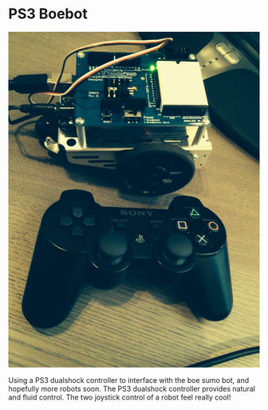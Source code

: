 # PS3 Boebot

![Ps3 Boebot](img/robot01.jpg)

Using a PS3 dualshock controller to interface with the boe sumo bot, and hopefully more robots soon. The PS3 dualshock controller provides natural and fluid control. The two joystick control of a robot feel really cool!